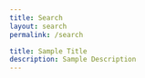 ```yaml
---
title: Search
layout: search
permalink: /search

title: Sample Title
description: Sample Description
---
```

